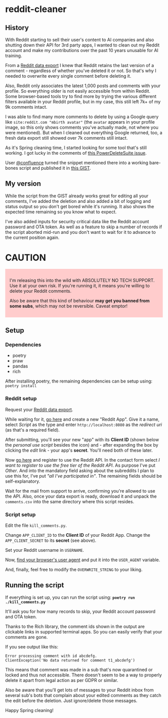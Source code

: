reddit-cleaner
==============

History
-------

With Reddit starting to sell their user's content to AI companies and also shutting down their API for 3rd party apps, I wanted to clean out my Reddit account and make my contributions over the past 10 years unusable for AI training.

From a [Reddit data export](https://www.reddit.com/settings/data-request) I knew that Reddit retains the last version of a comment - regardless of whether you've deleted it or not. So that's why I needed to overwrite every single comment before deleting it.

Also, Reddit only associates the latest 1,000 posts and comments with your profile. So everything older is not easily accessible from within Reddit. Some browser-based tools try to find more by trying the various different filters available in your Reddit profile, but in my case, this still left 7k+ of my 9k comments intact.

I was able to find many more comments to delete by using a Google query like `site:reddit.com "mbirth avatar"` (the `avatar` appears in your profile image, so this only shows comments you've actually made, not where you were mentioned). But when I cleaned out everything Google returned, too, a fresh data export still showed over 7k comments still intact.

As it's Spring cleaning time, I started looking for some tool that's still working. I got lucky in the comments of [this PowerDeleteSuite issue](https://github.com/j0be/PowerDeleteSuite/issues/55).

User [@confluence](https://github.com/confluence) turned the snippet mentioned there into a working bare-bones script and published it in [this GIST](https://gist.github.com/confluence/3c9637a679ce4e65cfe9df9acee8796a).



My version
----------

While the script from the GIST already works great for editing all your comments, I've added the deletion and also added a bit of logging and status output so you don't get bored while it's running. It also shows the expected time remaining so you know what to expect.

I've also added inputs for security critical data like the Reddit account password and OTA token. As well as a feature to skip a number of records if the script aborted mid-run and you don't want to wait for it to advance to the current position again.



CAUTION
=======

<div style="background-color: #fcc; padding: 1em;">

I'm releasing this into the wild with ABSOLUTELY NO TECH SUPPORT. Use it at your own risk. If you're running it, it means you're willing to delete your Reddit comments.

Also be aware that this kind of behaviour **may get you banned from some subs**, which may not be reversible. Caveat emptor!

</div>


Setup
-----

### Dependencies

* poetry
* praw
* pandas
* rich

After installing poetry, the remaining dependencies can be setup using: `poetry install`


### Reddit setup

Request your [Reddit data export](https://www.reddit.com/settings/data-request).

While waiting for it, [go here](https://www.reddit.com/prefs/apps/) and create a new "Reddit App". Give it a name, select *Script* as the type and enter `http://localhost:8080` as the *redirect uri* (as that's a required field).

After submitting, you'll see your new "app" with its **Client ID** (shown below the *personal use script* besides the icon) and - after expanding the box by clicking the *edit* link - your app's **secret**. You'll need both of these later.

Now [go here](https://www.reddit.com/wiki/api) and register to use the Reddit API. In the contact form select *I want to register to use the free tier of the Reddit API*. As purpose I've put *Other*. And into the mandatory field asking about the subreddits I plan to use this for, I've put *"all I've participated in"*. The remaining fields should be self-explanatory.

Wait for the mail from support to arrive, confirming you're allowed to use the API. Also, once your data export is ready, download it and unpack the `comments.csv` into the same directory where this script resides.


### Script setup

Edit the file `kill_comments.py`.

Change `APP_CLIENT_ID` to the **Client ID** of your Reddit App. Change the `APP_CLIENT_SECRET` to its **secret** (see above).

Set your Reddit username in `USERNAME`.

Now, [find your browser's user agent](https://explore.whatismybrowser.com/useragents/parse/?analyse-my-user-agent=yes#parse-useragent) and put it into the `USER_AGENT` variable.

And, finally, feel free to modify the `OVERWRITE_STRING` to your liking.



Running the script
------------------

If everything is set up, you can run the script using: **`poetry run ./kill_comments.py`**

It'll ask you for how many records to skip, your Reddit account password and OTA token.

Thanks to the Rich library, the comment ids shown in the output are clickable links in supported terminal apps. So you can easily verify that your comments are gone.

If you see output like this:

    Error processing comment with id abcdefg.
    ClientException('No data returned for comment t1_abcdefg')

This means that comment was made in a sub that's now quarantined or locked and thus not accessible. There doesn't seem to be a way to properly delete it apart from legal action as per GDPR or similar.

Also be aware that you'll get lots of messages to your Reddit inbox from several sub's bots that complain about your edited comments as they catch the edit before the deletion. Just ignore/delete those messages.

Happy Spring cleaning!
